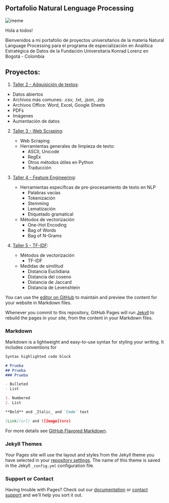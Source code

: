 ## Portafolio Natural Lenguage Processing

![meme](https://www.googleapis.com/download/storage/v1/b/kaggle-user-content/o/inbox%2F4208294%2F1c014f0a4490cf323418b80648ba44fe%2FDATAAC.jpeg?generation=1577356397338672&alt=media)

Hola a todos! 

Bienvenidos a mi portafolio de proyectos universitarios de la materia Natural Language Processing para el programa de especialización en Analítica Estratégica de Datos de la Fundación Universitaria Konrad Lorenz en Bogotá - Colombia

## Proyectos: 

1. [Taller 2 - Adquisición de textos](https://github.com/SergioSiabatto721/NLP-Portafolio/blob/main/Taller%202%20NLP.ipynb): 
  - Datos abiertos
  - Archivos más comunes: .csv, .txt, .json, .zip
  - Archivos Office: Word, Excel, Google Sheets
  - PDFs
  - Imágenes
  - Aumentación de datos
 
2. [Taller 3 - Web Scraping](https://github.com/SergioSiabatto721/NLP-Portafolio/blob/main/Taller%203%20NLP%20(1).ipynb):
    - Web Scraping
    - Herramientas generales de limpieza de texto:
      - ASCII, Unicode
      - RegEx
      - Otros métodos útiles en Python
      - Traducción

3. [Taller 4 - Feature Engineering](https://github.com/SergioSiabatto721/NLP-Portafolio/blob/main/Taller%204%20NLP.ipynb):
    - Herramientas específicas de pre-procesamiento de texto en NLP
      - Palabras vacías
      - Tokenización
      - Stemming
      - Lematización
      - Etiquetado gramatical
    - Métodos de vectorización
      - One-Hot Encoding
      - Bag of Words
      - Bag of N-Grams
  
4. [Taller 5 - TF-IDF](https://github.com/SergioSiabatto721/NLP-Portafolio/blob/main/Taller%205%20NLP.ipynb):
    - Métodos de vectorización
      - TF-IDF
    - Medidas de similitud
      - Distancia Euclidiana
      - Distancia del coseno
      - Distancia de Jaccard
      - Distancia de Levenshtein
  


You can use the [editor on GitHub](https://github.com/SergioSiabatto721/NLP-Portafolio/edit/main/README.md) to maintain and preview the content for your website in Markdown files.

Whenever you commit to this repository, GitHub Pages will run [Jekyll](https://jekyllrb.com/) to rebuild the pages in your site, from the content in your Markdown files.

### Markdown

Markdown is a lightweight and easy-to-use syntax for styling your writing. It includes conventions for

```markdown
Syntax highlighted code block

# Prueba
## Prueba 
### Prueba

- Bulleted
- List

1. Numbered
2. List

**Bold** and _Italic_ and `Code` text

[Link](url) and ![Image](src)
```

For more details see [GitHub Flavored Markdown](https://guides.github.com/features/mastering-markdown/).

### Jekyll Themes

Your Pages site will use the layout and styles from the Jekyll theme you have selected in your [repository settings](https://github.com/SergioSiabatto721/NLP-Portafolio/settings/pages). The name of this theme is saved in the Jekyll `_config.yml` configuration file.

### Support or Contact

Having trouble with Pages? Check out our [documentation](https://docs.github.com/categories/github-pages-basics/) or [contact support](https://support.github.com/contact) and we’ll help you sort it out.
